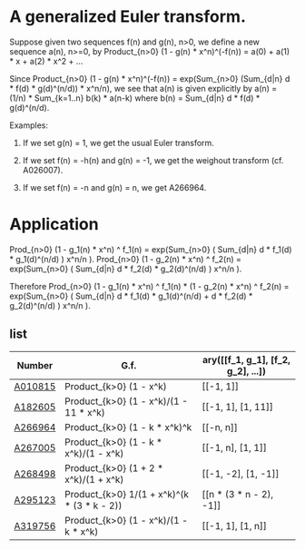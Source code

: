 # A generalized Euler transform.

Suppose given two sequences f(n) and g(n), n>0, we define a new sequence a(n), n>=0, by Product_{n>0} (1 - g(n) * x^n)^(-f(n)) = a(0) + a(1) * x + a(2) * x^2 + ...

Since Product_{n>0} (1 - g(n) * x^n)^(-f(n)) = exp(Sum_{n>0} (Sum_{d|n} d * f(d) * g(d)^(n/d)) * x^n/n), we see that a(n) is given explicitly by a(n) = (1/n) * Sum_{k=1..n} b(k) * a(n-k) where b(n) = Sum_{d|n} d * f(d) * g(d)^(n/d).

Examples:

1. If we set g(n) = 1, we get the usual Euler transform.

2. If we set f(n) = -h(n) and g(n) = -1, we get the weighout transform (cf. A026007).

3. If we set f(n) = -n and g(n) = n, we get A266964.

# Application

Prod_{n>0}  (1 - g_1(n) * x^n) ^ f_1(n) = exp(Sum_{n>0} ( Sum_{d|n} d * f_1(d) * g_1(d)^(n/d) ) x^n/n ).
Prod_{n>0}  (1 - g_2(n) * x^n) ^ f_2(n) = exp(Sum_{n>0} ( Sum_{d|n} d * f_2(d) * g_2(d)^(n/d) ) x^n/n ).  

Therefore
 Prod_{n>0}  (1 - g_1(n) * x^n) ^ f_1(n) * (1 - g_2(n) * x^n) ^ f_2(n) 
 = exp(Sum_{n>0} ( Sum_{d|n}  d * f_1(d) * g_1(d)^(n/d) + d * f_2(d) * g_2(d)^(n/d) ) x^n/n ).


## list

| Number | G.f. | ary([[f_1, g_1], [f_2, g_2], ...]) |
| ----- | ----- | ----- | 
| [A010815](https://oeis.org/A010815) | Product_{k>0} (1 - x^k) | [[-1, 1]] |
| [A182605](https://oeis.org/A182605) | Product_{k>0} (1 - x^k)/(1 - 11 * x^k) | [[-1, 1], [1, 11]] |
| [A266964](https://oeis.org/A266964) | Product_{k>0} (1 - k * x^k)^k | [[-n, n]] |
| [A267005](https://oeis.org/A267005) | Product_{k>0} (1 - k * x^k)/(1 - x^k) | [[-1, n], [1, 1]] |
| [A268498](https://oeis.org/A268498) | Product_{k>0} (1 + 2 * x^k)/(1 + x^k) | [[-1, -2], [1, -1]] |
| [A295123](https://oeis.org/A295123) | Product_{k>0} 1/(1 + x^k)^(k * (3 * k - 2)) | [[n * (3 * n - 2), -1]] |
| [A319756](https://oeis.org/A319756) | Product_{k>0} (1 - x^k)/(1 - k * x^k) | [[-1, 1], [1, n]] |
